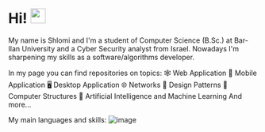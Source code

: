 # Hi! <img src="https://raw.githubusercontent.com/MartinHeinz/MartinHeinz/master/wave.gif" width="30px">

My name is Shlomi and I'm a student of Computer Science (B.Sc.) at Bar-Ilan University and a Cyber Security analyst from Israel.
Nowadays I'm sharpening my skills as a software/algorithms developer.

In my page you can find repositories on topics:
:spider_web: Web Application
:iphone: Mobile Application
:desktop_computer: Desktop Application
:globe_with_meridians: Networks
:dizzy:	Design Patterns
:minidisc: Computer Structures
:robot:	Artificial Intelligence and Machine Learning 
And more...

My main languages and skills:
![image](https://user-images.githubusercontent.com/72878018/153858097-8d96a08c-69ab-4374-a043-d9ffd7f5c75a.png)
